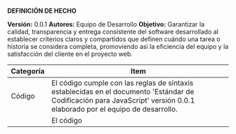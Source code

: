 **DEFINICIÓN DE HECHO**

**Versión:**  0.0.1
**Autores:** Equipo de Desarrollo
**Objetivo:** Garantizar la calidad, transparencia y entrega consistente del software desarrollado al establecer criterios claros y compartidos que definen cuándo una tarea o historia se considera completa, promoviendo así la eficiencia del equipo y la satisfacción del cliente en el proyecto web.

|  Categoría | Item   |
|---|---|
| Código |  El código cumple con las reglas de sintaxis establecidas en el documento 'Estándar de Codificación para JavaScript' versión 0.0.1 elaborado por el equipo de desarrollo.|
|  |  El código   |

